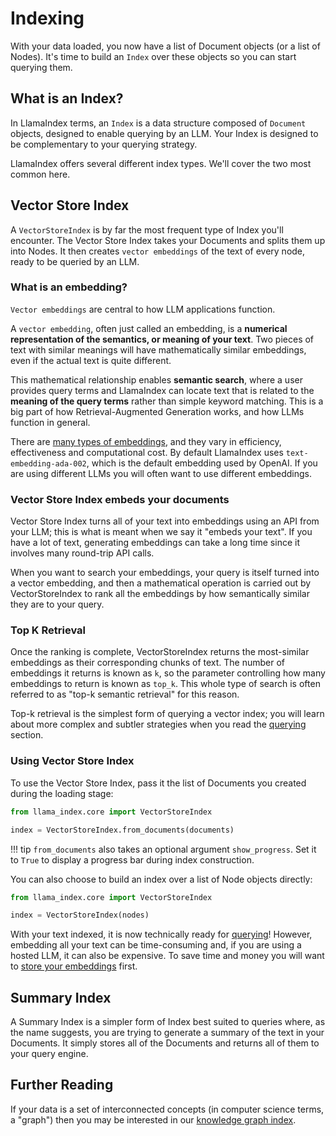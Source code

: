 # Indexing

With your data loaded, you now have a list of Document objects (or a list of Nodes). It's time to build an `Index` over these objects so you can start querying them.

## What is an Index?

In LlamaIndex terms, an `Index` is a data structure composed of `Document` objects, designed to enable querying by an LLM. Your Index is designed to be complementary to your querying strategy.

LlamaIndex offers several different index types. We'll cover the two most common here.

## Vector Store Index

A `VectorStoreIndex` is by far the most frequent type of Index you'll encounter. The Vector Store Index takes your Documents and splits them up into Nodes. It then creates `vector embeddings` of the text of every node, ready to be queried by an LLM.

### What is an embedding?

`Vector embeddings` are central to how LLM applications function.

A `vector embedding`, often just called an embedding, is a **numerical representation of the semantics, or meaning of your text**. Two pieces of text with similar meanings will have mathematically similar embeddings, even if the actual text is quite different.

This mathematical relationship enables **semantic search**, where a user provides query terms and LlamaIndex can locate text that is related to the **meaning of the query terms** rather than simple keyword matching. This is a big part of how Retrieval-Augmented Generation works, and how LLMs function in general.

There are [many types of embeddings](../../module_guides/models/embeddings.md), and they vary in efficiency, effectiveness and computational cost. By default LlamaIndex uses `text-embedding-ada-002`, which is the default embedding used by OpenAI. If you are using different LLMs you will often want to use different embeddings.

### Vector Store Index embeds your documents

Vector Store Index turns all of your text into embeddings using an API from your LLM; this is what is meant when we say it "embeds your text". If you have a lot of text, generating embeddings can take a long time since it involves many round-trip API calls.

When you want to search your embeddings, your query is itself turned into a vector embedding, and then a mathematical operation is carried out by VectorStoreIndex to rank all the embeddings by how semantically similar they are to your query.

### Top K Retrieval

Once the ranking is complete, VectorStoreIndex returns the most-similar embeddings as their corresponding chunks of text. The number of embeddings it returns is known as `k`, so the parameter controlling how many embeddings to return is known as `top_k`. This whole type of search is often referred to as "top-k semantic retrieval" for this reason.

Top-k retrieval is the simplest form of querying a vector index; you will learn about more complex and subtler strategies when you read the [querying](../querying/querying.md) section.

### Using Vector Store Index

To use the Vector Store Index, pass it the list of Documents you created during the loading stage:

```python
from llama_index.core import VectorStoreIndex

index = VectorStoreIndex.from_documents(documents)
```

!!! tip
`from_documents` also takes an optional argument `show_progress`. Set it to `True` to display a progress bar during index construction.

You can also choose to build an index over a list of Node objects directly:

```python
from llama_index.core import VectorStoreIndex

index = VectorStoreIndex(nodes)
```

With your text indexed, it is now technically ready for [querying](../querying/querying.md)! However, embedding all your text can be time-consuming and, if you are using a hosted LLM, it can also be expensive. To save time and money you will want to [store your embeddings](../storing/storing.md) first.

## Summary Index

A Summary Index is a simpler form of Index best suited to queries where, as the name suggests, you are trying to generate a summary of the text in your Documents. It simply stores all of the Documents and returns all of them to your query engine.

## Further Reading

If your data is a set of interconnected concepts (in computer science terms, a "graph") then you may be interested in our [knowledge graph index](../../examples/index_structs/knowledge_graph/KnowledgeGraphDemo.ipynb).
